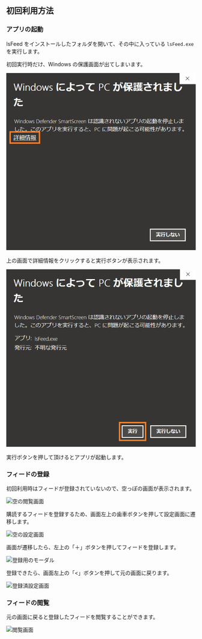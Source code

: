 ## 初回利用方法
### アプリの起動
lsFeed をインストールしたフォルダを開いて、その中に入っている `lsFeed.exe` を実行します。

初回実行時だけ、Windows の保護画面が出てしまいます。

![保護画面１](./first-time-using/hogo1.png)

上の画面で詳細情報をクリックすると実行ボタンが表示されます。

![保護画面２](./first-time-using/hogo2.png)

実行ボタンを押して頂けるとアプリが起動します。


### フィードの登録
初回利用時はフィードが登録されていないので、空っぽの画面が表示されます。

![空の閲覧画面]()

購読するフィードを登録するため、画面左上の歯車ボタンを押して設定画面に遷移します。

![空の設定画面]()

画面が遷移したら、左上の「＋」ボタンを押してフィードを登録します。

![登録用のモーダル]()

登録できたら、画面左上の「<」ボタンを押して元の画面に戻ります。

![登録済設定画面]()


### フィードの閲覧
元の画面に戻ると登録したフィードを閲覧することができます。

![閲覧画面]()
